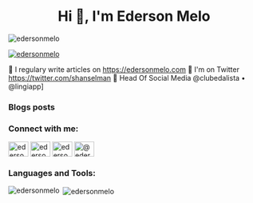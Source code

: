 <h1 align="center">Hi 👋, I'm Ederson Melo</h1>

<p align="left"> <img src="https://komarev.com/ghpvc/?username=edersonmelo&label=Profile%20views&color=0e75b6&style=flat" alt="edersonmelo" /> </p>

<p align="left"> <a href="https://twitter.com/edersonmelo" target="blank"><img src="https://img.shields.io/twitter/follow/edersonmelo?logo=twitter&style=for-the-badge" alt="edersonmelo" /></a> </p>

🌱 I regulary write articles on https://edersonmelo.com
💬 I'm on Twitter https://twitter.com/shanselman
🚀 Head Of Social Media @clubedalista • @lingiapp]

### Blogs posts
<!-- BLOG-POST-LIST:START -->
<!-- BLOG-POST-LIST:END -->

<h3 align="left">Connect with me:</h3>
<p align="left">
<a href="https://twitter.com/edersonmelo" target="blank"><img align="center" src="https://cdn.jsdelivr.net/npm/simple-icons@3.0.1/icons/twitter.svg" alt="edersonmelo" height="30" width="40" /></a>
<a href="https://linkedin.com/in/edersonmelo" target="blank"><img align="center" src="https://cdn.jsdelivr.net/npm/simple-icons@3.0.1/icons/linkedin.svg" alt="edersonmelo" height="30" width="40" /></a>
<a href="https://instagram.com/edersonmmelo" target="blank"><img align="center" src="https://cdn.jsdelivr.net/npm/simple-icons@3.0.1/icons/instagram.svg" alt="edersonmmelo" height="30" width="40" /></a>
<a href="https://medium.com/@edersonmelo" target="blank"><img align="center" src="https://cdn.jsdelivr.net/npm/simple-icons@3.0.1/icons/medium.svg" alt="@edersonmelo" height="30" width="40" /></a>
</p>

<h3 align="left">Languages and Tools:</h3>

<p><img align="left" src="https://github-readme-stats.vercel.app/api/top-langs?username=edersonmelo&show_icons=true&locale=en&layout=compact" alt="edersonmelo" /></p>

<p>&nbsp;<img align="center" src="https://github-readme-stats.vercel.app/api?username=edersonmelo&show_icons=true&locale=en" alt="edersonmelo" /></p>
